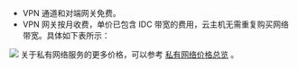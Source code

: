 - VPN 通道和对端网关免费。
- VPN 网关按月收费，单价已包含 IDC 带宽的费用，云主机无需重复购买网络带宽。具体如下表所示：

![](http://imgcache.tce.fsphere.cn/image/mc.qcloudimg.com/static/img/eb12301a61189d98cc920a39d3b2e9ae/image.png)
关于私有网络服务的更多价格，可以参考 [私有网络价格总览](http://tce.fsphere.cn/doc/product/215/3079) 。

